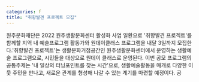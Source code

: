 ```yaml
---
categories: f
title: "취향발견 프로젝트 모집"
---
```

원주문화재단은 2022 원주생활문화센터 활성화 사업 일환으로 &#39;취향발견 프로젝트&#39;를 함께할 지역 내 예술프로그램 활동가와 원데이클래스 프로그램을 내달 3일까지 모집한다.&#39;취향발견 프로젝트&#39;는 생활문화거점공간인 원주생활문화센터에서 운영하는 생활예술 프로그램으로, 시민들을 대상으로 원데이 클래스로 운영된다. 이번 공모 프로그램의 공통주제는 &#39;내 일상의 터닝포인트를 찾는 시간&#39;으로, 생활예술활동을 매개로 다양한 이웃 주민을 만나고, 새로운 관계를 형성해 나갈 수 있는 계기를 마련할 예정이다. 공